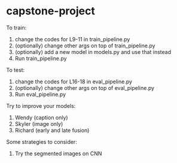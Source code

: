 # capstone-project

To train:
1. change the codes for L9-11 in train_pipeline.py
2. (optionally) change other args on top of train_pipeline.py
3. (optionally) add a new model in models.py and use that instead
4. Run train_pipeline.py

To test:
1. change the codes for L16-18 in eval_pipeline.py
2. (optionally) change other args on top of eval_pipeline.py
3. Run eval_pipeline.py

Try to improve your models:
1. Wendy (caption only)
2. Skyler (image only)
3. Richard (early and late fusion)

Some strategies to consider:
1. Try the segmented images  on CNN
